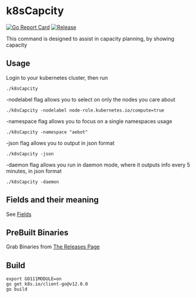 # k8sCapcity
[![Go Report Card](https://goreportcard.com/badge/github.com/Jmainguy/k8sCapcity)](https://goreportcard.com/report/github.com/Jmainguy/k8sCapcity)
[![Release](https://img.shields.io/github/release/Jmainguy/k8sCapcity.svg?style=flat-square)](https://github.com/Jmainguy/k8sCapcity/releases/latest)

This command is designed to assist in capacity planning, by showing capacity

## Usage
Login to your kubernetes cluster, then run
```/bin/bash
./k8sCapcity
```
-nodelabel flag allows you to select on only the nodes you care about
```/bin/bash
./k8sCapcity -nodelabel node-role.kubernetes.io/compute=true
```
-namespace flag allows you to focus on a single namespaces usage
```/bin/bash
./k8sCapcity -namespace "aebot"
```
-json flag allows you to output in json format
```/bin/bash
./k8sCapcity -json
```
-daemon flag allows you run in daemon mode, where it outputs info every 5 minutes, in json format
```/bin/bash
./k8sCapcity -daemon
```

## Fields and their meaning
See [Fields](docs/fields.md)

## PreBuilt Binaries
Grab Binaries from [The Releases Page](https://github.com/Jmainguy/k8sCapcity/releases)

## Build
```/bin/bash
export GO111MODULE=on
go get k8s.io/client-go@v12.0.0
go build
```
